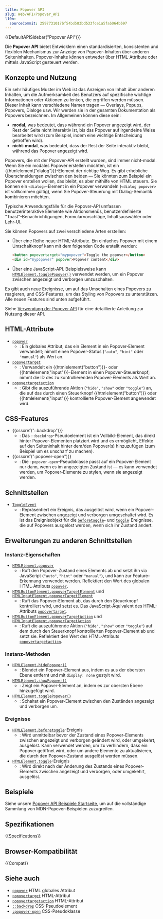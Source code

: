 ```yaml
---
title: Popover API
slug: Web/API/Popover_API
l10n:
  sourceCommit: 2597731017bf54bd583bd533fce1a5fab064b597
---
```


{{DefaultAPISidebar("Popover API")}}

Die **Popover API** bietet Entwicklern einen standardisierten, konsistenten und flexiblen Mechanismus zur Anzeige von Popover-Inhalten über anderen Seiteninhalten. Popover-Inhalte können entweder über HTML-Attribute oder mittels JavaScript gesteuert werden.

## Konzepte und Nutzung

Ein sehr häufiges Muster im Web ist das Anzeigen von Inhalt über anderen Inhalten, um die Aufmerksamkeit des Benutzers auf spezifische wichtige Informationen oder Aktionen zu lenken, die ergriffen werden müssen. Dieser Inhalt kann verschiedene Namen tragen — Overlays, Popups, Popovers, Dialoge usw. Wir werden sie in der gesamten Dokumentation als Popovers bezeichnen. Im Allgemeinen können diese sein:

- **modal**, was bedeutet, dass während ein Popover angezeigt wird, der Rest der Seite nicht interaktiv ist, bis das Popover auf irgendeine Weise bearbeitet wird (zum Beispiel, indem eine wichtige Entscheidung getroffen wird).
- **nicht-modal**, was bedeutet, dass der Rest der Seite interaktiv bleibt, während das Popover angezeigt wird.

Popovers, die mit der Popover-API erstellt wurden, sind immer nicht-modal. Wenn Sie ein modales Popover erstellen möchten, ist ein {{htmlelement("dialog")}}-Element der richtige Weg. Es gibt erhebliche Überschneidungen zwischen den beiden — Sie könnten zum Beispiel ein Popover erstellen wollen, das bleibt, es aber mithilfe von HTML steuern. Sie können ein `<dialog>`-Element in ein Popover verwandeln (`<dialog popover>` ist vollkommen gültig), wenn Sie Popover-Steuerung mit Dialog-Semantik kombinieren möchten.

Typische Anwendungsfälle für die Popover-API umfassen benutzerinteraktive Elemente wie Aktionsmenüs, benutzerdefinierte "Toast"-Benachrichtigungen, Formularvorschläge, Inhaltsauswähler oder Lehr-UI.

Sie können Popovers auf zwei verschiedene Arten erstellen:

- Über eine Reihe neuer HTML-Attribute. Ein einfaches Popover mit einem Umschaltknopf kann mit dem folgenden Code erstellt werden:

  ```html
  <button popovertarget="mypopover">Toggle the popover</button>
  <div id="mypopover" popover>Popover content</div>
  ```

- Über eine JavaScript-API. Beispielsweise kann [`HTMLElement.togglePopover()`](/de/docs/Web/API/HTMLElement/togglePopover) verwendet werden, um ein Popover zwischen angezeigt und verborgen umzuschalten.

Es gibt auch neue Ereignisse, um auf das Umschalten eines Popovers zu reagieren, und CSS-Features, um das Styling von Popovers zu unterstützen. Alle neuen Features sind unten aufgeführt.

Siehe [Verwendung der Popover API](/de/docs/Web/API/Popover_API/Using) für eine detaillierte Anleitung zur Nutzung dieser API.

## HTML-Attribute

- [`popover`](/de/docs/Web/HTML/Reference/Global_attributes/popover)
  - : Ein globales Attribut, das ein Element in ein Popover-Element verwandelt; nimmt einen Popover-Status (`"auto"`, `"hint"` oder `"manual"`) als Wert an.
- [`popovertarget`](/de/docs/Web/HTML/Reference/Elements/button#popovertarget)
  - : Verwandelt ein {{htmlelement("button")}}- oder {{htmlelement("input")}}-Element in einen Popover-Steuerknopf; nimmt die ID des zu kontrollierenden Popover-Elements als Wert an.
- [`popovertargetaction`](/de/docs/Web/HTML/Reference/Elements/button#popovertargetaction)
  - : Gibt die auszuführende Aktion (`"hide"`, `"show"` oder `"toggle"`) an, die auf das durch einen Steuerknopf {{htmlelement("button")}} oder {{htmlelement("input")}} kontrollierte Popover-Element angewendet wird.

## CSS-Features

- {{cssxref("::backdrop")}}
  - : Das `::backdrop`-Pseudoelement ist ein Vollbild-Element, das direkt hinter Popover-Elementen platziert wird und es ermöglicht, Effekte auf den Seiteninhalt hinter dem/den Popover(s) hinzuzufügen (zum Beispiel um es unscharf zu machen).
- {{cssxref(":popover-open")}}
  - : Die `:popover-open`-Pseudoklasse passt auf ein Popover-Element nur dann, wenn es im angezeigten Zustand ist — es kann verwendet werden, um Popover-Elemente zu stylen, wenn sie angezeigt werden.

## Schnittstellen

- [`ToggleEvent`](/de/docs/Web/API/ToggleEvent)
  - : Repräsentiert ein Ereignis, das ausgelöst wird, wenn ein Popover-Element zwischen angezeigt und verborgen umgeschaltet wird. Es ist das Ereignisobjekt für die [`beforetoggle`](/de/docs/Web/API/HTMLElement/beforetoggle_event)- und [`toggle`](/de/docs/Web/API/HTMLElement/toggle_event)-Ereignisse, die auf Popovers ausgelöst werden, wenn sich ihr Zustand ändert.

## Erweiterungen zu anderen Schnittstellen

### Instanz-Eigenschaften

- [`HTMLElement.popover`](/de/docs/Web/API/HTMLElement/popover)
  - : Ruft den Popover-Zustand eines Elements ab und setzt ihn via JavaScript (`"auto"`, `"hint"` oder `"manual"`), und kann zur Feature-Erkennung verwendet werden. Reflektiert den Wert des globalen HTML-Attributs [`popover`](/de/docs/Web/HTML/Reference/Global_attributes/popover).
- [`HTMLButtonElement.popoverTargetElement`](/de/docs/Web/API/HTMLButtonElement/popoverTargetElement) und [`HTMLInputElement.popoverTargetElement`](/de/docs/Web/API/HTMLInputElement/popoverTargetElement)
  - : Ruft das Popover-Element ab, das durch den Steuerknopf kontrolliert wird, und setzt es. Das JavaScript-Äquivalent des HTML-Attributs [`popovertarget`](/de/docs/Web/HTML/Reference/Elements/button#popovertarget).
- [`HTMLButtonElement.popoverTargetAction`](/de/docs/Web/API/HTMLButtonElement/popoverTargetAction) und [`HTMLInputElement.popoverTargetAction`](/de/docs/Web/API/HTMLInputElement/popoverTargetAction)
  - : Ruft die auszuführende Aktion (`"hide"`, `"show"` oder `"toggle"`) auf dem durch den Steuerknopf kontrollierten Popover-Element ab und setzt sie. Reflektiert den Wert des HTML-Attributs [`popovertargetaction`](/de/docs/Web/HTML/Reference/Elements/button#popovertargetaction).

### Instanz-Methoden

- [`HTMLElement.hidePopover()`](/de/docs/Web/API/HTMLElement/hidePopover)
  - : Blendet ein Popover-Element aus, indem es aus der obersten Ebene entfernt und mit `display: none` gestylt wird.
- [`HTMLElement.showPopover()`](/de/docs/Web/API/HTMLElement/showPopover)
  - : Zeigt ein Popover-Element an, indem es zur obersten Ebene hinzugefügt wird.
- [`HTMLElement.togglePopover()`](/de/docs/Web/API/HTMLElement/togglePopover)
  - : Schaltet ein Popover-Element zwischen den Zuständen angezeigt und verborgen um.

### Ereignisse

- [`HTMLElement.beforetoggle`](/de/docs/Web/API/HTMLElement/beforetoggle_event)-Ereignis
  - : Wird unmittelbar bevor der Zustand eines Popover-Elements zwischen angezeigt und verborgen geändert wird, oder umgekehrt, ausgelöst. Kann verwendet werden, um zu verhindern, dass ein Popover geöffnet wird, oder um andere Elemente zu aktualisieren, die durch den Popover-Zustand ausgelöst werden müssen.
- [`HTMLElement.toggle`](/de/docs/Web/API/HTMLElement/toggle_event)-Ereignis
  - : Wird direkt nach der Änderung des Zustands eines Popover-Elements zwischen angezeigt und verborgen, oder umgekehrt, ausgelöst.

## Beispiele

Siehe unsere [Popover API Beispiele Startseite](https://mdn.github.io/dom-examples/popover-api/), um auf die vollständige Sammlung von MDN-Popover-Beispielen zuzugreifen.

## Spezifikationen

{{Specifications}}

## Browser-Kompatibilität

{{Compat}}

## Siehe auch

- [`popover`](/de/docs/Web/HTML/Reference/Global_attributes/popover) HTML globales Attribut
- [`popovertarget`](/de/docs/Web/HTML/Reference/Elements/button#popovertarget) HTML-Attribut
- [`popovertargetaction`](/de/docs/Web/HTML/Reference/Elements/button#popovertargetaction) HTML-Attribut
- [`::backdrop`](/de/docs/Web/CSS/::backdrop) CSS-Pseudoelement
- [`:popover-open`](/de/docs/Web/CSS/:popover-open) CSS-Pseudoklasse
